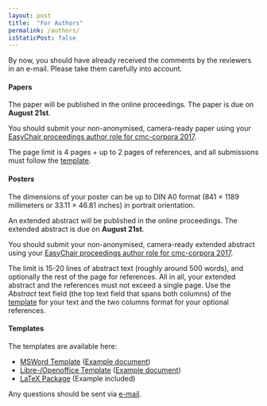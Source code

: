 ```yaml
---
layout: post
title:  "For Authors"
permalink: /authors/
isStaticPost: false
---
```

By now, you should have already received the comments by the reviewers in an e-mail. Please take them carefully into account.

#### Papers
The paper will be published in the online proceedings. The paper is due on
**August 21st**.

You should submit your non-anonymised, camera-ready paper using your [EasyChair
proceedings author role for cmc-corpora
2017](https://easychair.org/conferences/?conf=cmccorpora2017).

The page limit is 4 pages + up to 2 pages of references, and all submissions
must follow the [template](#templates).


#### Posters
The dimensions of your poster can be up to DIN A0 format (841 × 1189
millimeters or 33.11 × 46.81 inches) in portrait orientation.

An extended abstract will be published in the online proceedings. The extended
abstract is due on **August 21st**.

You should submit your non-anonymised, camera-ready extended abstract using
your [EasyChair proceedings author role for cmc-corpora
2017](https://easychair.org/conferences/?conf=cmccorpora2017). 

The limit is 15-20 lines of abstract text (roughly around 500 words), and
optionally the rest of the page for references. All in all, your extended
abstract and the references must not exceed a single page. Use the *Abstract*
text field (the top text field that spans both columns) of the
[template](#templates) for your text and the two columns format for your
optional references. 


#### Templates
<a id="templates"></a>

The templates are available here:

 - [MSWord Template](/assets/authors-kit/template_msword_cmc-corpora2017.dotx) ([Example document](/assets/authors-kit/template_msword_cmc-corpora2017.pdf))
 - [Libre-/Openoffice Template](/assets/authors-kit/template_open-libre_cmc-corpora2017.ott) ([Example document](/assets/authors-kit/template_open-libre_cmc-corpora2017.pdf))
 - [LaTeX Package](/assets/authors-kit/template_latex_cmc-corpora2017.tgz) (Example included)

Any questions should be sent via [e-mail](mailto:cmccorpora2017@easychair.org).

